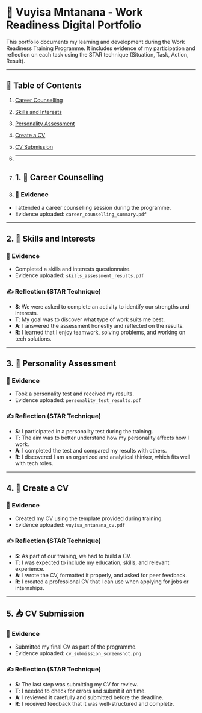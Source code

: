 # 💼 Vuyisa Mntanana - Work Readiness Digital Portfolio

This portfolio documents my learning and development during the Work Readiness Training Programme. It includes evidence of my participation and reflection on each task using the STAR technique (Situation, Task, Action, Result).

---

## 📌 Table of Contents
1. [Career Counselling](#1-career-counselling)
2. [Skills and Interests](#2-skills-and-interests)
3. [Personality Assessment](#3-personality-assessment)
4. [Create a CV](#4-create-a-cv)
5. [CV Submission](#5-cv-submission)

6. ---

7. ## 1. 🎯 Career Counselling

8. ### 📄 Evidence
- I attended a career counselling session during the programme.
- Evidence uploaded: `career_counselling_summary.pdf`

---

## 2. 🧠 Skills and Interests

### 📄 Evidence
- Completed a skills and interests questionnaire.
- Evidence uploaded: `skills_assessment_results.pdf`

### ✍️ Reflection (STAR Technique)
- **S**: We were asked to complete an activity to identify our strengths and interests.
- **T**: My goal was to discover what type of work suits me best.
- **A**: I answered the assessment honestly and reflected on the results.
- **R**: I learned that I enjoy teamwork, solving problems, and working on tech solutions.

---

## 3. 🧬 Personality Assessment

### 📄 Evidence
- Took a personality test and received my results.
- Evidence uploaded: `personality_test_results.pdf`

### ✍️ Reflection (STAR Technique)
- **S**: I participated in a personality test during the training.
- **T**: The aim was to better understand how my personality affects how I work.
- **A**: I completed the test and compared my results with others.
- **R**: I discovered I am an organized and analytical thinker, which fits well with tech roles.

---

## 4. 📝 Create a CV

### 📄 Evidence
- Created my CV using the template provided during training.
- Evidence uploaded: `vuyisa_mntanana_cv.pdf`

### ✍️ Reflection (STAR Technique)
- **S**: As part of our training, we had to build a CV.
- **T**: I was expected to include my education, skills, and relevant experience.
- **A**: I wrote the CV, formatted it properly, and asked for peer feedback.
- **R**: I created a professional CV that I can use when applying for jobs or internships.

---

## 5. 📤 CV Submission

### 📄 Evidence
- Submitted my final CV as part of the programme.
- Evidence uploaded: `cv_submission_screenshot.png`

### ✍️ Reflection (STAR Technique)
- **S**: The last step was submitting my CV for review.
- **T**: I needed to check for errors and submit it on time.
- **A**: I reviewed it carefully and submitted before the deadline.
- **R**: I received feedback that it was well-structured and complete.

